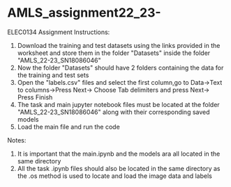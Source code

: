 # AMLS_assignment22_23-
ELEC0134 Assignment Instructions:
1. Download the training and test datasets using the links provided in the worksheet and store them in the folder "Datasets" inside the folder "AMLS_22-23_SN18086046"
2. Now the folder "Datasets" should have 2 folders containing the data for the training and test sets
3. Open the "labels.csv" files and select the first column,go to Data->Text to columns->Press Next-> Choose Tab delimiters and press Next-> Press Finish
4. The task and main jupyter notebook files must be located at the folder "AMLS_22-23_SN18086046" along with their corresponding saved models
5. Load the main file and run the code

Notes:
1. It is important that the main.ipynb and the models ara all located in the same directory
2. All the task .ipynb files should also be located in the same directory as the .os method is used to locate and load the image data and labels
